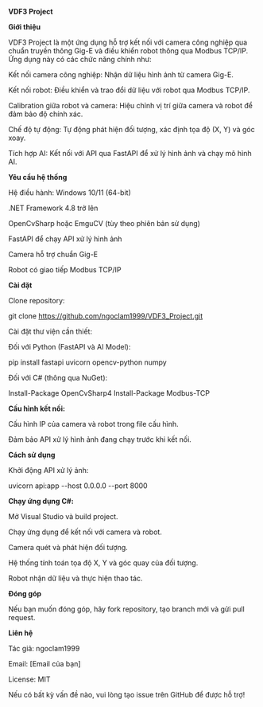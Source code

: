 **VDF3 Project**

**Giới thiệu**

VDF3 Project là một ứng dụng hỗ trợ kết nối với camera công nghiệp qua chuẩn truyền thông Gig-E và điều khiển robot thông qua Modbus TCP/IP. Ứng dụng này có các chức năng chính như:

Kết nối camera công nghiệp: Nhận dữ liệu hình ảnh từ camera Gig-E.

Kết nối robot: Điều khiển và trao đổi dữ liệu với robot qua Modbus TCP/IP.

Calibration giữa robot và camera: Hiệu chỉnh vị trí giữa camera và robot để đảm bảo độ chính xác.

Chế độ tự động: Tự động phát hiện đối tượng, xác định tọa độ (X, Y) và góc xoay.

Tích hợp AI: Kết nối với API qua FastAPI để xử lý hình ảnh và chạy mô hình AI.

**Yêu cầu hệ thống**

Hệ điều hành: Windows 10/11 (64-bit)

.NET Framework 4.8 trở lên

OpenCvSharp hoặc EmguCV (tùy theo phiên bản sử dụng)

FastAPI để chạy API xử lý hình ảnh

Camera hỗ trợ chuẩn Gig-E

Robot có giao tiếp Modbus TCP/IP

**Cài đặt**

Clone repository:

git clone https://github.com/ngoclam1999/VDF3_Project.git

Cài đặt thư viện cần thiết:

Đối với Python (FastAPI và AI Model):

pip install fastapi uvicorn opencv-python numpy

Đối với C# (thông qua NuGet):

Install-Package OpenCvSharp4
Install-Package Modbus-TCP

**Cấu hình kết nối:**

Cấu hình IP của camera và robot trong file cấu hình.

Đảm bảo API xử lý hình ảnh đang chạy trước khi kết nối.

**Cách sử dụng**

Khởi động API xử lý ảnh:

uvicorn api:app --host 0.0.0.0 --port 8000

**Chạy ứng dụng C#:**

Mở Visual Studio và build project.

Chạy ứng dụng để kết nối với camera và robot.

Camera quét và phát hiện đối tượng.

Hệ thống tính toán tọa độ X, Y và góc quay của đối tượng.

Robot nhận dữ liệu và thực hiện thao tác.

**Đóng góp**

Nếu bạn muốn đóng góp, hãy fork repository, tạo branch mới và gửi pull request.

**Liên hệ**

Tác giả: ngoclam1999

Email: [Email của bạn]

License: MIT

Nếu có bất kỳ vấn đề nào, vui lòng tạo issue trên GitHub để được hỗ trợ!

